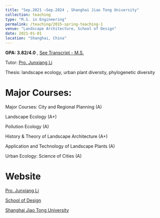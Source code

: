 ```yaml
---
title: "Sep.2021 –Sep.2024 , Shanghai Jiao Tong University"
collection: teaching
type: "M.S. in Engineering"
permalink: /teaching/2015-spring-teaching-1
venue: "Landscape Architecture, School of Design"
date: 2021-01-01
location: "Shanghai, China"
---
```

**GPA: 3.82/4.0** ,  [See Transcript - M.S.](../assets/trans-ms.pdf)


Tutor: [Pro.  Junxiang Li](https://designschool.sjtu.edu.cn/teacher/31104c124abec4f853ad19c8530ab586/professor/detail/5ed06355ead9bc12b4a54115)


Thesis: landscape ecology, urban plant diversity, phylogenetic diversity

Major Courses:
======
Major Courses: City and Regional Planning (A) 


Landscape Ecology (A+)


Pollution Ecology (A)


History & Theory of Landscape Architecture (A+)


Application and Technology of Landscape Plants (A)


Urban Ecology: Science of Cities (A)


Website 
======
[Pro.  Junxiang Li](https://designschool.sjtu.edu.cn/teacher/31104c124abec4f853ad19c8530ab586/professor/detail/5ed06355ead9bc12b4a54115)


[School of Design](https://designschool.sjtu.edu.cn/)


[Shanghai Jiao Tong University](https://en.sjtu.edu.cn/)



